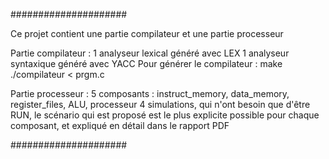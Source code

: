 #####################

Ce projet contient une partie compilateur et une partie processeur

Partie compilateur :
    1 analyseur lexical généré avec LEX
    1 analyseur syntaxique généré avec YACC
    Pour générer le compilateur : 
	make
	./compilateur < prgm.c	
	
	
Partie processeur :
    5 composants : instruct_memory, data_memory, register_files, ALU, processeur
    4 simulations, qui n'ont besoin que d'être RUN, le scénario qui est proposé est le plus explicite possible pour chaque composant, et expliqué en détail dans le rapport PDF


#####################
